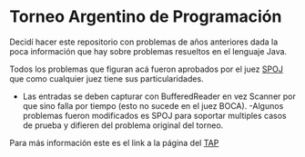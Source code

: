# Torneo Argentino de Programación

Decidí hacer este repositorio con problemas de años anteriores dada la poca información que hay sobre problemas resueltos en el lenguaje Java.

Todos los problemas que figuran acá fueron aprobados por el juez [SPOJ](http://www.spoj.com) que como cualquier juez tiene sus particularidades.
- Las entradas se deben capturar con BufferedReader en vez Scanner por que sino falla por tiempo (esto no sucede en el juez BOCA).
-Algunos problemas fueron modificados es SPOJ para soportar multiples casos de prueba y difieren del problema original del torneo. 

Para más información este es el link a la página del [TAP](http://torneoprogramacion.com.ar)